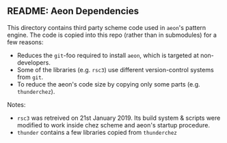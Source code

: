 README: Aeon Dependencies
-----------------------
This directory contains third party scheme code used in `aeon`'s pattern engine. 
The code is copied into this repo (rather than in submodules) for a few reasons:

- Reduces the `git`-foo required to install `aeon`, which is targeted at non-developers.
- Some of the libraries (e.g. `rsc3`) use different version-control systems from `git`.
- To reduce the aeon's code size by copying only some parts (e.g. `thunderchez`).

Notes:

- `rsc3` was retreived on 21st January 2019. Its build system & scripts were modified to work inside chez scheme and aeon's startup procedure.
- `thunder` contains a few libraries copied from `thunderchez`
